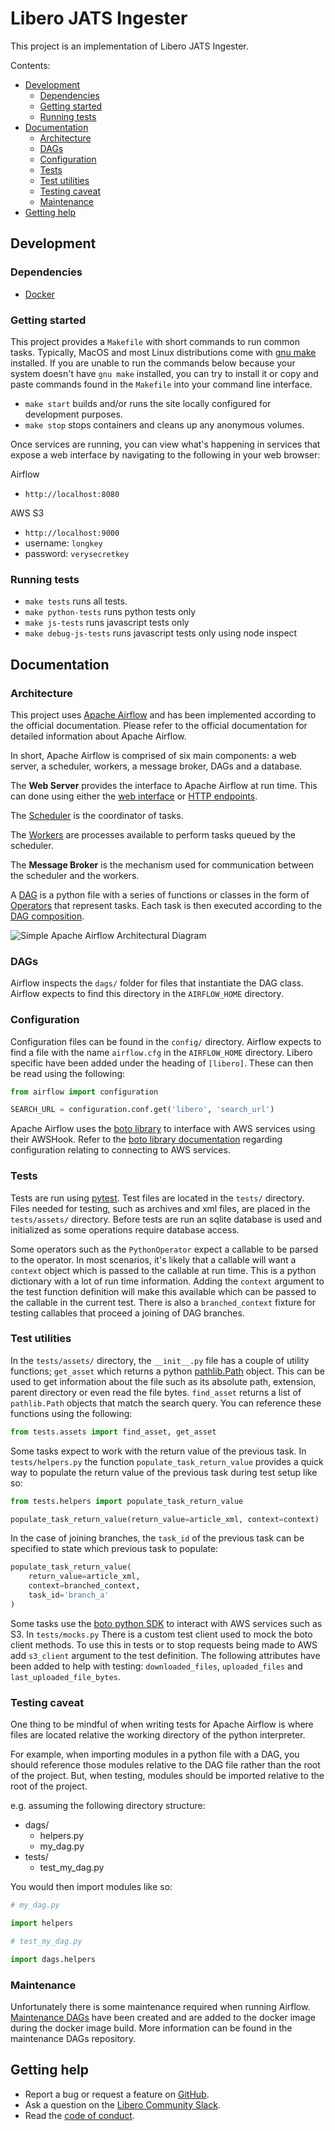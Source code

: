 # Libero JATS Ingester

This project is an implementation of Libero JATS Ingester.

Contents:
 - [Development](#development)
    - [Dependencies](#dependencies)
    - [Getting started](#getting-started)
    - [Running tests](#running-tests)
 - [Documentation](#documentation)
    - [Architecture](#architecture)
    - [DAGs](#dags)
    - [Configuration](#configuration)
    - [Tests](#tests)
    - [Test utilities](#test-utilities)
    - [Testing caveat](#testing-caveat)
    - [Maintenance](#maintenance)
 - [Getting help](#getting-help)

## Development

### Dependencies

* [Docker](https://www.docker.com/)

### Getting started
This project provides a `Makefile` with short commands to run common tasks.
Typically, MacOS and most Linux distributions come with [gnu make](https://www.gnu.org/software/make/)
installed. If you are unable to run the commands below because your system doesn't 
have `gnu make` installed, you can try to install it or copy and paste commands
found in the `Makefile` into your command line interface.

* `make start` builds and/or runs the site locally configured for development purposes.
* `make stop` stops containers and cleans up any anonymous volumes.

Once services are running, you can view what's happening in services that expose
a web interface by navigating to the following in your web browser:
 
Airflow
 - `http://localhost:8080`
 
AWS S3
 - `http://localhost:9000`
 - username: `longkey`
 - password: `verysecretkey`
 
### Running tests

* `make tests` runs all tests.
* `make python-tests` runs python tests only
* `make js-tests` runs javascript tests only
* `make debug-js-tests` runs javascript tests only using node inspect

## Documentation

### Architecture

This project uses [Apache Airflow](https://airflow.apache.org/) and has been
implemented according to the official documentation. Please refer
to the official documentation for detailed information about Apache Airflow.

In short, Apache Airflow is comprised of six main components: a web server, 
a scheduler, workers, a message broker, DAGs and a database.

The **Web Server** provides the interface to Apache Airflow at run time. This 
can done using either the [web interface](https://airflow.apache.org/ui.html) 
or [HTTP endpoints](https://airflow.apache.org/api.html).

The [Scheduler](https://airflow.apache.org/scheduler.html) is the coordinator of
tasks.

The [Workers](https://docs.celeryproject.org/en/latest/userguide/workers.html) 
are processes available to perform tasks queued by the scheduler. 

The **Message Broker** is the mechanism used for communication between the 
scheduler and the workers.

A [DAG](https://airflow.apache.org/concepts.html#dags) is a python file with a
series of functions or classes in the form of 
[Operators](https://airflow.apache.org/concepts.html#operators) 
that represent tasks. Each task is then executed according to the 
[DAG composition](https://airflow.apache.org/concepts.html#bitshift-composition).

![Simple Apache Airflow Architectural Diagram](https://miro.medium.com/max/1140/1*u6duhZD2J_i1zZ0Txq26Cg.png)

### DAGs
Airflow inspects the `dags/` folder for files that instantiate the DAG class.
Airflow expects to find this directory in the `AIRFLOW_HOME` directory.

### Configuration
Configuration files can be found in the `config/` directory. Airflow expects to 
find a file with the name `airflow.cfg` in the `AIRFLOW_HOME` directory. Libero
specific have been added under the heading of `[libero]`. These can then be read
using the following:
```python
from airflow import configuration

SEARCH_URL = configuration.conf.get('libero', 'search_url')
```

Apache Airflow uses the [boto library](https://boto3.amazonaws.com/v1/documentation/api/latest/index.html)
to interface with AWS services using their AWSHook. Refer to the [boto library
documentation](https://boto3.amazonaws.com/v1/documentation/api/latest/guide/quickstart.html#configuration) 
regarding configuration relating to connecting to AWS services.

### Tests
Tests are run using [pytest](https://pytest.org/en/latest/). Test files are 
located in the `tests/` directory. Files needed for testing, such as archives and 
xml files, are placed in the `tests/assets/` directory. Before tests are run an
sqlite database is used and initialized as some operations require database
access.
 
Some operators such as the `PythonOperator` expect a callable to be parsed to 
the operator. In most scenarios, it's likely that a callable will want a `context`
object which is passed to the callable at run time. This is a python dictionary
with a lot of run time information. Adding the `context` argument to the test
function definition will make this available which can be passed to the callable
in the current test. There is also a `branched_context` fixture for testing
callables that proceed a joining of DAG branches.


### Test utilities
In the `tests/assets/` directory, the `__init__.py` file has a couple of utility functions; 
`get_asset` which returns a python [pathlib.Path](https://docs.python.org/3/library/pathlib.html) object.
This can be used to get information about the file such as its absolute path, 
extension, parent directory or even read the file bytes. `find_asset` returns a 
list of `pathlib.Path` objects that match the search query. You can reference 
these functions using the following:
```python
from tests.assets import find_asset, get_asset
```

Some tasks expect to work with the return value of the previous task.
In `tests/helpers.py` the function `populate_task_return_value` provides a 
quick way to populate the return value of the previous task during test setup like
so:
```python
from tests.helpers import populate_task_return_value

populate_task_return_value(return_value=article_xml, context=context)
```

In the case of joining branches, the `task_id` of the previous task can be 
specified to state which previous task to populate:
```python
populate_task_return_value(
    return_value=article_xml,
    context=branched_context,
    task_id='branch_a'
)
```

Some tasks use the [boto python SDK](https://boto3.amazonaws.com/v1/documentation/api/latest/index.html) to interact with AWS services such as S3. In `tests/mocks.py`
There is a custom test client used to mock the boto client methods. To use this
in tests or to stop requests being made to AWS add `s3_client` argument to the 
test definition. The following attributes have been added to help with testing:
`downloaded_files`, `uploaded_files` and `last_uploaded_file_bytes`.

### Testing caveat
One thing to be mindful of when writing tests for Apache Airflow is where files 
are located relative the working directory of the python interpreter. 

For example, when importing modules in a python file with a DAG, you 
should reference those modules relative to the DAG file rather than the 
root of the project. But, when testing, modules should be imported 
relative to the root of the project.

e.g. assuming the following directory structure:
- dags/
    - helpers.py
    - my_dag.py
- tests/
    - test_my_dag.py

You would then import modules like so:
```python
# my_dag.py

import helpers
```
```python
# test_my_dag.py

import dags.helpers
```

### Maintenance
Unfortunately there is some maintenance required when running Airflow.
[Maintenance DAGs](https://github.com/libero/airflow-maintenance-dags) have been 
created and are added to the docker image during the docker image build. More 
information can be found in the maintenance DAGs repository.


## Getting help

- Report a bug or request a feature on [GitHub](https://github.com/libero/libero/issues/new/choose).
- Ask a question on the [Libero Community Slack](https://libero.pub/join-slack).
- Read the [code of conduct](https://libero.pub/code-of-conduct).